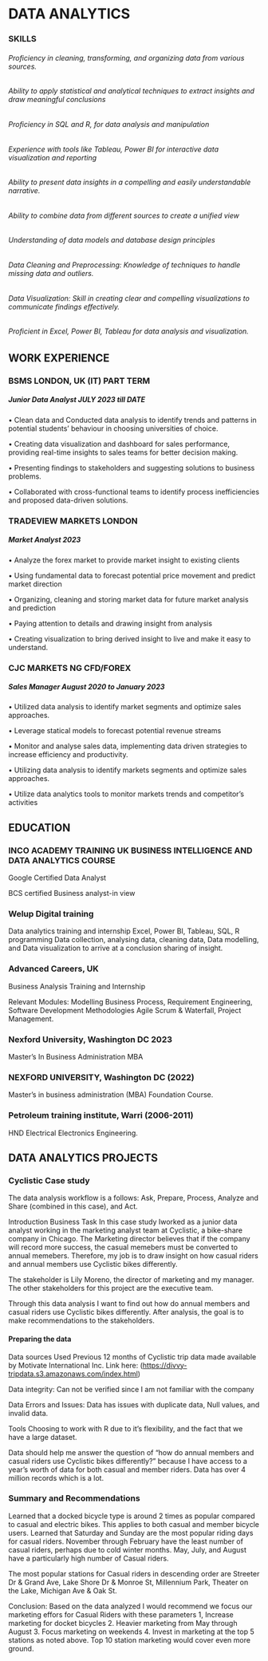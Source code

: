 # DATA ANALYTICS
### SKILLS
###### Proficiency in cleaning, transforming, and organizing data from various sources.
###### Ability to apply statistical and analytical techniques to extract insights and draw meaningful conclusions
###### Proficiency in SQL and R, for data analysis and manipulation
###### Experience with tools like Tableau, Power BI for interactive data visualization and reporting
###### Ability to present data insights in a compelling and easily understandable narrative.
###### Ability to combine data from different sources to create a unified view
###### Understanding of data models and database design principles
###### Data Cleaning and Preprocessing: Knowledge of techniques to handle missing data and outliers.
###### Data Visualization: Skill in creating clear and compelling visualizations to communicate findings effectively.
###### Proficient in Excel, Power BI, Tableau for data analysis and visualization. 




## WORK EXPERIENCE
### BSMS LONDON, UK (IT) PART TERM
##### Junior Data Analyst  JULY 2023 till  DATE

•	Clean data and Conducted data analysis to identify trends and patterns in potential students’ behaviour in choosing universities of choice. 

•	Creating data visualization and dashboard for sales performance, providing real-time insights to sales teams for better decision making. 

•	Presenting findings to stakeholders and suggesting solutions to business problems. 

•	Collaborated with cross-functional teams to identify process inefficiencies and proposed data-driven solutions.



### TRADEVIEW MARKETS LONDON
##### Market Analyst 2023

•	Analyze the forex market to provide market insight to existing clients 

•	Using fundamental data to forecast potential price movement and predict market direction 

•	Organizing, cleaning and storing market data for future  market analysis and prediction 

•	Paying attention to details and drawing insight from analysis 

•	Creating visualization to bring derived insight to live and make it easy to understand. 

### CJC MARKETS NG CFD/FOREX
##### Sales Manager  August 2020 to January 2023

•	 Utilized data analysis to identify market segments and optimize sales approaches.

•	 Leverage statical models to forecast potential revenue streams 

•	 Monitor and analyse sales data, implementing data driven strategies to increase efficiency and productivity.

•	 Utilizing data analysis to identify markets segments and optimize sales approaches.

•	 Utilize data analytics tools to monitor markets trends and competitor’s activities


## EDUCATION 
### INCO ACADEMY TRAINING UK BUSINESS INTELLIGENCE AND DATA ANALYTICS  COURSE

Google Certified Data Analyst

BCS certified Business analyst-in view 

### Welup Digital training
Data analytics training and  internship 
Excel, Power BI, Tableau, SQL, R programming Data collection, analysing data, cleaning data, Data modelling, and Data visualization to arrive at a conclusion sharing of insight.

### Advanced Careers, UK
Business Analysis Training and Internship

Relevant Modules: Modelling Business Process, Requirement Engineering, Software Development Methodologies Agile Scrum & Waterfall, Project Management.

### Nexford University, Washington DC 2023

Master’s In Business Administration MBA

### NEXFORD UNIVERSITY, Washington DC (2022)
 Master’s in business administration (MBA) Foundation Course.

### Petroleum training institute, Warri (2006-2011)

HND Electrical Electronics Engineering.

## DATA ANALYTICS PROJECTS 
### Cyclistic Case study
The data analysis workflow is a follows: Ask, Prepare, Process, Analyze and Share (combined in this case), and Act.

Introduction
Business Task
In this case study Iworked as a junior data analyst working in the marketing analyst team at Cyclistic, a  bike-share company in Chicago. The Marketing director believes that if the company will record more success, the casual memebers must be converted to annual memebers. Therefore, my job is to draw insight on how casual riders and annual members use Cyclistic bikes differently.

The stakeholder is Lily Moreno, the director of marketing and my manager. The other stakeholders for this project are the executive team.

Through this data analysis I want to find out how do annual members and casual riders use Cyclistic bikes differently. After analysis, the goal is to make recommendations to the stakeholders.

#### Preparing the data
Data sources Used
Previous 12 months of Cyclistic trip data made available by Motivate International Inc. Link here: (https://divvy-tripdata.s3.amazonaws.com/index.html)

Data integrity: Can not be verified since I am not familiar with the company

Data Errors and Issues: Data has issues with duplicate data, Null values, and invalid data.

Tools Choosing to work with R due to it’s flexibility, and the fact that we have a large dataset.

Data should help me answer the question of “how do annual members and casual riders use Cyclistic bikes differently?” because I have access to a year’s worth of data for both casual and member riders. Data has over 4 million records which is a lot.
### Summary and Recommendations
Learned that a docked bicycle type is around 2 times as popular compared to casual and electric bikes. This applies to both casual and member bicycle users.
Learned that Saturday and Sunday are the most popular riding days for casual riders.
November through February have the least number of casual riders, perhaps due to cold winter months.
May, July, and August have a particularly high number of Casual riders.

The most popular stations for Casual riders in descending order are Streeter Dr & Grand Ave, Lake Shore Dr & Monroe St, Millennium Park, Theater on the Lake, Michigan Ave & Oak St.

Conclusion: Based on the data analyzed I would recommend we focus our marketing effors for Casual Riders with these parameters 1, Increase marketing for docket bicycles 2. Heavier marketing from May through August 3. Focus marketing on weekends 4. Invest in marketing at the top 5 stations as noted above. Top 10 station marketing would cover even more ground.
